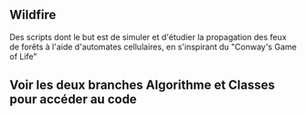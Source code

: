 ## Wildfire

Des scripts dont le but est de simuler et d'étudier la propagation des feux de forêts à l'aide d'automates cellulaires, en s'inspirant du "Conway's Game of Life"

## Voir les deux branches Algorithme et Classes pour accéder au code
